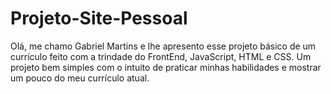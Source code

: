 # Projeto-Site-Pessoal

Olá, me chamo Gabriel Martins e lhe apresento esse projeto básico de um currículo feito com a trindade do FrontEnd, JavaScript, HTML e CSS.
Um projeto bem simples com o intuito de praticar minhas habilidades e mostrar um pouco do meu currículo atual.
